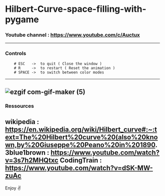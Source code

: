 # Hilbert-Curve-space-filling-with-pygame

### Youtube channel : https://www.youtube.com/c/Auctux
---
### Controls
        # ESC   ->  to quit ( Close the window )
        # R     ->  to restart ( Reset the animation )
        # SPACE ->  to switch between color modes
---
![ezgif com-gif-maker (5)](https://user-images.githubusercontent.com/48150537/132804952-30d7107a-2461-49e1-9b63-467ea23ace8e.gif)
---
### Ressources
wikipedia   : https://en.wikipedia.org/wiki/Hilbert_curve#:~:text=The%20Hilbert%20curve%20(also%20known,by%20Giuseppe%20Peano%20in%201890.
3blue1brown : https://www.youtube.com/watch?v=3s7h2MHQtxc
CodingTrain : https://www.youtube.com/watch?v=dSK-MW-zuAc
---
Enjoy ✌️
